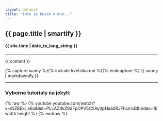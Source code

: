 ```yaml
---
layout: default
title: "Toto je kusok o mne..."
---
```


<h2> {{ page.title | smartify }} </h2>

<h4> {{ site.time | date_to_long_string }} <br /> </h4>
<hr />

{{ content }}



{% capture sunny %}{% include kvetinka.md %}{% endcapture %}
{{ sunny | markdownify }}

<hr />
<h3> Vyborne tutorialy na jekyll: </h3>

{% raw %}
{% youtube youtube.com/watch?v=iNZBEki_x6o&list=PLLAZ4kZ9dFpOPV5C5Ay0pHaa0RJFhcmcB&index=16 width height %}
{% endraw %}



